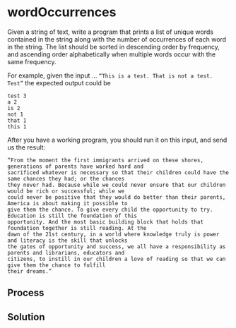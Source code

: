 # wordOccurrences
Given a string of text, 
write a program that prints a list of unique words contained in the string 
along with the number of occurrences of each word in the string. 
The list should be sorted in descending order by frequency, 
and ascending order alphabetically when multiple words occur with the same frequency. 

For example, given the input … 
`“This is a test. That is not a test. Test”`
the expected output could be 
````
test 3 
a 2 
is 2 
not 1 
that 1 
this 1 
````
After you have a working program, you should run it on this input, and send us the result: 

```
“From the moment the first immigrants arrived on these shores, generations of parents have worked hard and 
sacrificed whatever is necessary so that their children could have the same chances they had; or the chances 
they never had. Because while we could never ensure that our children would be rich or successful; while we 
could never be positive that they would do better than their parents, America is about making it possible to
give them the chance. To give every child the opportunity to try. Education is still the foundation of this 
opportunity. And the most basic building block that holds that foundation together is still reading. At the 
dawn of the 21st century, in a world where knowledge truly is power and literacy is the skill that unlocks 
the gates of opportunity and success, we all have a responsibility as parents and librarians, educators and 
citizens, to instill in our children a love of reading so that we can give them the chance to fulfill 
their dreams.” 
```

## Process

## Solution

